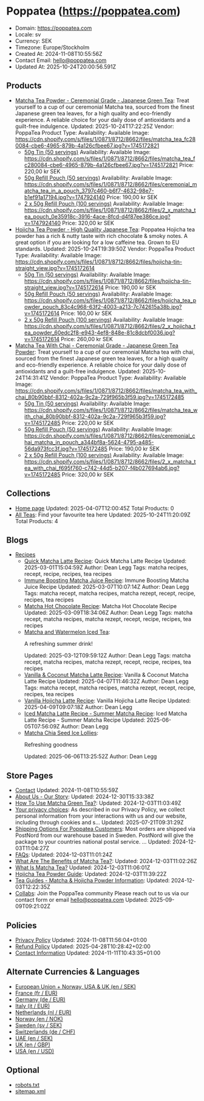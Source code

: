 # Poppatea (https://poppatea.com)

- Domain: https://poppatea.com
- Locale: sv
- Currency: SEK
- Timezone: Europe/Stockholm
- Created At: 2024-11-08T10:55:56Z
- Contact Email: hello@poppatea.com
- Updated At: 2025-10-24T20:00:56.591Z

## Products

- [Matcha Tea Powder - Ceremonial Grade - Japanese Green Tea](https://poppatea.com/products/matcha-tea-ceremonial): Treat yourself to a cup of our ceremonial Matcha tea, sourced from the finest Japanese green tea leaves, for a high quality and eco-friendly experience. A reliable choice for your daily dose of antioxidants and a guilt-free indulgence.
  Updated: 2025-10-24T17:22:25Z
  Vendor: PoppaTea
  Product Type: 
  Availability: Available
  Image: https://cdn.shopify.com/s/files/1/0871/8712/8662/files/matcha_tea_fc280084-cbe6-4965-879b-4a126cfbee67.jpg?v=1745172821
  - [50g Tin (50 servings)](https://poppatea.com/products/matcha-tea-ceremonial?variant=49292502008150)
    Availability: Available
    Image: https://cdn.shopify.com/s/files/1/0871/8712/8662/files/matcha_tea_fc280084-cbe6-4965-879b-4a126cfbee67.jpg?v=1745172821
    Price: 220,00 kr SEK
  - [50g Refill Pouch (50 servings)](https://poppatea.com/products/matcha-tea-ceremonial?variant=49292502040918)
    Availability: Available
    Image: https://cdn.shopify.com/s/files/1/0871/8712/8662/files/ceremonial_matcha_tea_in_a_pouch_3797c460-b6f7-4632-98e7-b1ef91a17194.jpg?v=1747924140
    Price: 190,00 kr SEK
  - [2 x 50g Refill Pouch (100 servings)](https://poppatea.com/products/matcha-tea-ceremonial?variant=49424366895446)
    Availability: Available
    Image: https://cdn.shopify.com/s/files/1/0871/8712/8662/files/2_x_matcha_tea_pouch_0e35918c-3916-4ace-8fcd-d4f87ee386ce.jpg?v=1747924140
    Price: 320,00 kr SEK
- [Hojicha Tea Powder - High Quality Japanese Tea](https://poppatea.com/products/hojicha-tea-powder): Poppatea Hojicha tea powder has a rich & nutty taste with rich chocolate & smoky notes. A great option if you are looking for a low caffeine tea. Grown to EU standards.
  Updated: 2025-10-24T19:39:50Z
  Vendor: PoppaTea
  Product Type: 
  Availability: Available
  Image: https://cdn.shopify.com/s/files/1/0871/8712/8662/files/hojicha-tin-straight_view.jpg?v=1745172614
  - [50g Tin (50 servings)](https://poppatea.com/products/hojicha-tea-powder?variant=49424383836502)
    Availability: Available
    Image: https://cdn.shopify.com/s/files/1/0871/8712/8662/files/hojicha-tin-straight_view.jpg?v=1745172614
    Price: 190,00 kr SEK
  - [50g Refill Pouch (50 servings)](https://poppatea.com/products/hojicha-tea-powder?variant=49424383869270)
    Availability: Available
    Image: https://cdn.shopify.com/s/files/1/0871/8712/8662/files/hojicha_tea_powder_pouch_83c4c968-63f2-4003-a213-7c742615a38b.jpg?v=1745172614
    Price: 160,00 kr SEK
  - [2 x 50g Refill Pouch (100 servings)](https://poppatea.com/products/hojicha-tea-powder?variant=49424383902038)
    Availability: Available
    Image: https://cdn.shopify.com/s/files/1/0871/8712/8662/files/2_x_hojicha_tea_powder_60edc2f8-e943-4ef8-848e-81c8dcbf0036.jpg?v=1745172614
    Price: 260,00 kr SEK
- [Matcha Tea With Chai - Ceremonial Grade - Japanese Green Tea Powder](https://poppatea.com/products/matcha-tea-with-chai-ceremonial): Treat yourself to a cup of our ceremonial Matcha tea with chai, sourced from the finest Japanese green tea leaves, for a high quality and eco-friendly experience. A reliable choice for your daily dose of antioxidants and a guilt-free indulgence.
  Updated: 2025-10-24T14:31:41Z
  Vendor: PoppaTea
  Product Type: 
  Availability: Available
  Image: https://cdn.shopify.com/s/files/1/0871/8712/8662/files/matcha_tea_with_chai_80b90bbf-8312-402a-9c2a-729f965b3f59.jpg?v=1745172485
  - [50g Tin (50 servings)](https://poppatea.com/products/matcha-tea-with-chai-ceremonial?variant=49834388947286)
    Availability: Available
    Image: https://cdn.shopify.com/s/files/1/0871/8712/8662/files/matcha_tea_with_chai_80b90bbf-8312-402a-9c2a-729f965b3f59.jpg?v=1745172485
    Price: 220,00 kr SEK
  - [50g Refill Pouch (50 servings)](https://poppatea.com/products/matcha-tea-with-chai-ceremonial?variant=49834388980054)
    Availability: Available
    Image: https://cdn.shopify.com/s/files/1/0871/8712/8662/files/ceremonial_chai_matcha_in_pouch_a344bf8a-5624-4795-a485-56da973fcc3f.jpg?v=1745172485
    Price: 190,00 kr SEK
  - [2 x 50g Refill Pouch (100 servings)](https://poppatea.com/products/matcha-tea-with-chai-ceremonial?variant=49834389012822)
    Availability: Available
    Image: https://cdn.shopify.com/s/files/1/0871/8712/8662/files/2_x_matcha_tea_with_chai_f695f760-c742-44d5-b207-f4b027694ab6.jpg?v=1745172485
    Price: 320,00 kr SEK

## Collections

- [Home page](https://poppatea.com/collections/frontpage)
  Updated: 2025-04-07T12:00:45Z
  Total Products: 0
- [All Teas](https://poppatea.com/collections/all-teas): Find your favourite tea here
  Updated: 2025-10-24T11:20:09Z
  Total Products: 4

## Blogs

- [Recipes](https://poppatea.com/blogs/recipes)
  - [Quick Matcha Latte Recipe](https://poppatea.com/blogs/recipes/quick-matcha-latte-recipe): Quick Matcha Latte Recipe
    Updated: 2025-03-01T15:04:59Z
    Author: Dean Legg
    Tags: matcha recipes, recept, recipe, recipes, tea recipes
  - [Immune Boosting Matcha Juice Recipe](https://poppatea.com/blogs/recipes/immune-boosting-matcha-juice): Immune Boosting Matcha Juice Recipe
    Updated: 2025-03-07T10:07:14Z
    Author: Dean Legg
    Tags: matcha recept, matcha recipes, matcha rezept, recept, recipe, recipes, tea recipes
  - [Matcha Hot Chocolate Recipe](https://poppatea.com/blogs/recipes/matcha-hot-chocolate-recipe): Matcha Hot Chocolate Recipe
    Updated: 2025-03-09T18:34:06Z
    Author: Dean Legg
    Tags: matcha recept, matcha recipes, matcha rezept, recept, recipe, recipes, tea recipes
  - [Matcha and Watermelon Iced Tea](https://poppatea.com/blogs/recipes/matcha-watermelon-iced-tea-recipe): <p>A refreshing summer drink!</p>
    Updated: 2025-03-12T09:59:12Z
    Author: Dean Legg
    Tags: matcha recept, matcha recipes, matcha rezept, recept, recipe, recipes, tea recipes
  - [Vanilla & Coconut Matcha Latte Recipe](https://poppatea.com/blogs/recipes/vanilla-coconut-matcha-latte-recipe): Vanilla & Coconut Matcha Latte Recipe
    Updated: 2025-04-07T11:46:32Z
    Author: Dean Legg
    Tags: matcha recept, matcha recipes, matcha rezept, recept, recipe, recipes, tea recipes
  - [Vanilla Hojicha Latte Recipe](https://poppatea.com/blogs/recipes/vanilla-hojicha-latte): Vanilla Hojicha Latte Recipe
    Updated: 2025-04-09T09:07:18Z
    Author: Dean Legg
  - [Iced Matcha Latte Recipe - Summer Matcha Recipe](https://poppatea.com/blogs/recipes/iced-matcha-latte): Iced Matcha Latte Recipe - Summer Matcha Recipe
    Updated: 2025-06-05T07:56:09Z
    Author: Dean Legg
  - [Matcha Chia Seed Ice Lollies](https://poppatea.com/blogs/recipes/matcha-chia-seed-ice-lollies): <p>Refreshing goodness</p>
    Updated: 2025-06-06T13:25:52Z
    Author: Dean Legg

## Store Pages

- [Contact](https://poppatea.com/pages/contact)
  Updated: 2024-11-08T10:55:59Z
- [About Us - Our Story](https://poppatea.com/pages/about-us): 
  Updated: 2024-12-30T15:33:38Z
- [How To Use Matcha Green Tea?](https://poppatea.com/pages/how-to-use-matcha-green-tea): 
  Updated: 2024-12-03T11:03:49Z
- [Your privacy choices](https://poppatea.com/pages/data-sharing-opt-out): As described in our Privacy Policy, we collect personal information from your interactions with us and our website, including through cookies and s...
  Updated: 2025-07-21T09:31:29Z
- [Shipping Options For Poppatea Customers](https://poppatea.com/pages/shipping): Most orders are shipped via PostNord from our warehouse based in Sweden. PostNord will give the package to your countries national postal service. ...
  Updated: 2024-12-03T11:04:27Z
- [FAQs](https://poppatea.com/pages/faqs): 
  Updated: 2024-12-03T11:01:24Z
- [What Are The Benefits of Matcha Tea?](https://poppatea.com/pages/what-are-the-benefits-of-matcha-tea): 
  Updated: 2024-12-03T11:02:26Z
- [What Is Matcha Tea?](https://poppatea.com/pages/what-is-matcha-tea)
  Updated: 2024-12-03T11:06:01Z
- [Hojicha Tea Powder Guide](https://poppatea.com/pages/hojicha-tea-guide): 
  Updated: 2024-12-03T11:39:22Z
- [Tea Guides - Matcha & Hojicha Powder Information](https://poppatea.com/pages/tea-guides): 
  Updated: 2024-12-03T12:22:35Z
- [Collabs](https://poppatea.com/pages/collab): Join the PoppaTea community Please reach out to us via our contact form or email hello@poppatea.com
  Updated: 2025-09-09T09:21:02Z

## Policies

- [Privacy Policy](https://poppatea.com/policies/privacy-policy)
  Updated: 2024-11-08T11:56:04+01:00
- [Refund Policy](https://poppatea.com/policies/refund-policy)
  Updated: 2025-04-28T10:28:42+02:00
- [Contact Information](https://poppatea.com/policies/contact-information)
  Updated: 2024-11-11T10:43:35+01:00

## Alternate Currencies & Languages

- [European Union + Norway, USA & UK (en / SEK)](https://poppatea.com/en-eu/llms.txt?market=eu)
- [France (fr / EUR)](https://poppatea.com/fr-fr/llms.txt?market=france)
- [Germany (de / EUR)](https://poppatea.com/de-de/llms.txt?market=germany)
- [Italy (it / EUR)](https://poppatea.com/it-it/llms.txt?market=italy)
- [Netherlands (nl / EUR)](https://poppatea.com/nl-nl/llms.txt?market=netherlands)
- [Norway (en / NOK)](https://poppatea.com/en-no/llms.txt?market=norway)
- [Sweden (sv / SEK)](https://poppatea.com/llms.txt?market=se)
- [Switzerlands (de / CHF)](https://poppatea.com/de-ch/llms.txt?market=switzerlands)
- [UAE (en / SEK)](https://poppatea.com/en-row/llms.txt?market=row)
- [UK (en / GBP)](https://poppatea.com/en-gb/llms.txt?market=uk)
- [USA (en / USD)](https://poppatea.com/en-us/llms.txt?market=usa)

## Optional

- [robots.txt](https://poppatea.com/robots.txt)
- [sitemap.xml](https://poppatea.com/sitemap.xml)
